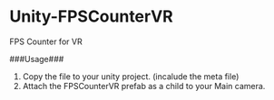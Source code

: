 # Unity-FPSCounterVR
FPS Counter for VR

###Usage###
1. Copy the file to your unity project. (incalude the meta file)
2. Attach the FPSCounterVR prefab as a child to your Main camera.
